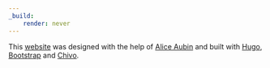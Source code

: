 ```yaml
---
_build:
    render: never
---
```

This [website](https://github.com/stephaneghozzi/personal-website) was designed with the help of [Alice Aubin](http://www.aliceaubin.com/) and built with [Hugo](https://gohugo.io), [Bootstrap](https://getbootstrap.com) and [Chivo](https://fonts.google.com/specimen/Chivo).